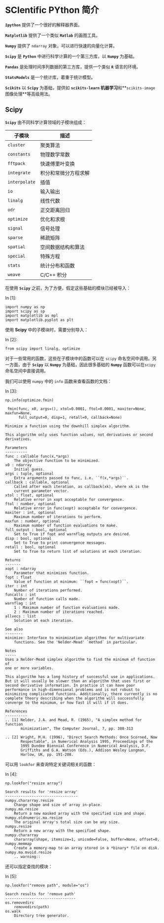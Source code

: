 # SCIentific PYthon 简介

**`Ipython`** 提供了一个很好的解释器界面。

**`Matplotlib`** 提供了一个类似 **`Matlab`** 的画图工具。

**`Numpy`** 提供了 `ndarray` 对象，可以进行快速的向量化计算。

**`Scipy`** 是 **`Python`** 中进行科学计算的一个第三方库，以 **`Numpy`** 为基础。

**`Pandas`** 是处理时间序列数据的第三方库，提供一个类似 **`R`** 语言的环境。

**`StatsModels`** 是一个统计库，着重于统计模型。

**`Scikits`** 以 **`Scipy`** 为基础，提供如 **`scikits-learn` 机器学习**和**`scikits-image` 图像处理**等高级用法。

## Scipy

**`Scipy`** 由不同科学计算领域的子模块组成：

| 子模块 | 描述 |
| --- | --- |
| `cluster` | 聚类算法 |
| `constants` | 物理数学常数 |
| `fftpack` | 快速傅里叶变换 |
| `integrate` | 积分和常微分方程求解 |
| `interpolate` | 插值 |
| `io` | 输入输出 |
| `linalg` | 线性代数 |
| `odr` | 正交距离回归 |
| `optimize` | 优化和求根 |
| `signal` | 信号处理 |
| `sparse` | 稀疏矩阵 |
| `spatial` | 空间数据结构和算法 |
| `special` | 特殊方程 |
| `stats` | 统计分布和函数 |
| `weave` | C/C++ 积分 |

在使用 **`Scipy`** 之前，为了方便，假定这些基础的模块已经被导入：

In [1]:

```
import numpy as np
import scipy as sp
import matplotlib as mpl
import matplotlib.pyplot as plt

```

使用 **Scipy** 中的子模块时，需要分别导入：

In [2]:

```
from scipy import linalg, optimize

```

对于一些常用的函数，这些在子模块中的函数可以在 `scipy` 命名空间中调用。另一方面，由于 **`Scipy`** 以 **`Numpy`** 为基础，因此很多基础的 **`Numpy`** 函数可以在`scipy` 命名空间中直接调用。

我们可以使用 `numpy` 中的 `info` 函数来查看函数的文档：

In [3]:

```
np.info(optimize.fmin)

```

```
 fmin(func, x0, args=(), xtol=0.0001, ftol=0.0001, maxiter=None, maxfun=None,
      full_output=0, disp=1, retall=0, callback=None)

Minimize a function using the downhill simplex algorithm.

This algorithm only uses function values, not derivatives or second
derivatives.

Parameters
----------
func : callable func(x,*args)
    The objective function to be minimized.
x0 : ndarray
    Initial guess.
args : tuple, optional
    Extra arguments passed to func, i.e. ``f(x,*args)``.
callback : callable, optional
    Called after each iteration, as callback(xk), where xk is the
    current parameter vector.
xtol : float, optional
    Relative error in xopt acceptable for convergence.
ftol : number, optional
    Relative error in func(xopt) acceptable for convergence.
maxiter : int, optional
    Maximum number of iterations to perform.
maxfun : number, optional
    Maximum number of function evaluations to make.
full_output : bool, optional
    Set to True if fopt and warnflag outputs are desired.
disp : bool, optional
    Set to True to print convergence messages.
retall : bool, optional
    Set to True to return list of solutions at each iteration.

Returns
-------
xopt : ndarray
    Parameter that minimizes function.
fopt : float
    Value of function at minimum: ``fopt = func(xopt)``.
iter : int
    Number of iterations performed.
funcalls : int
    Number of function calls made.
warnflag : int
    1 : Maximum number of function evaluations made.
    2 : Maximum number of iterations reached.
allvecs : list
    Solution at each iteration.

See also
--------
minimize: Interface to minimization algorithms for multivariate
    functions. See the 'Nelder-Mead' `method` in particular.

Notes
-----
Uses a Nelder-Mead simplex algorithm to find the minimum of function of
one or more variables.

This algorithm has a long history of successful use in applications.
But it will usually be slower than an algorithm that uses first or
second derivative information. In practice it can have poor
performance in high-dimensional problems and is not robust to
minimizing complicated functions. Additionally, there currently is no
complete theory describing when the algorithm will successfully
converge to the minimum, or how fast it will if it does.

References
----------
.. [1] Nelder, J.A. and Mead, R. (1965), "A simplex method for function
       minimization", The Computer Journal, 7, pp. 308-313

.. [2] Wright, M.H. (1996), "Direct Search Methods: Once Scorned, Now
       Respectable", in Numerical Analysis 1995, Proceedings of the
       1995 Dundee Biennial Conference in Numerical Analysis, D.F.
       Griffiths and G.A. Watson (Eds.), Addison Wesley Longman,
       Harlow, UK, pp. 191-208.

```

可以用 `lookfor` 来查询特定关键词相关的函数：

In [4]:

```
np.lookfor("resize array")

```

```
Search results for 'resize array'
---------------------------------
numpy.chararray.resize
    Change shape and size of array in-place.
numpy.ma.resize
    Return a new masked array with the specified size and shape.
numpy.oldnumeric.ma.resize
    The original array's total size can be any size.
numpy.resize
    Return a new array with the specified shape.
numpy.chararray
    chararray(shape, itemsize=1, unicode=False, buffer=None, offset=0,
numpy.memmap
    Create a memory-map to an array stored in a *binary* file on disk.
numpy.ma.mvoid.resize
    .. warning::

```

还可以指定查找的模块：

In [5]:

```
np.lookfor("remove path", module="os")

```

```
Search results for 'remove path'
--------------------------------
os.removedirs
    removedirs(path)
os.walk
    Directory tree generator.

```